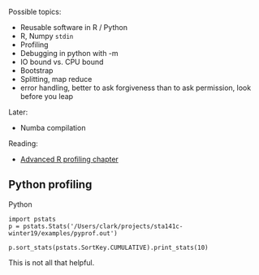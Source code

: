 Possible topics:

- Reusable software in R / Python
- R, Numpy `stdin`
- Profiling
- Debugging in python with -m
- IO bound vs. CPU bound
- Bootstrap
- Splitting, map reduce
- error handling, better to ask forgiveness than to ask permission, look before you leap

Later:

- Numba compilation

Reading:

- [Advanced R profiling chapter](http://adv-r.had.co.nz/Profiling.html)


## Python profiling

Python 



```{python}
import pstats
p = pstats.Stats('/Users/clark/projects/sta141c-winter19/examples/pyprof.out')

p.sort_stats(pstats.SortKey.CUMULATIVE).print_stats(10)
```

This is not all that helpful.
